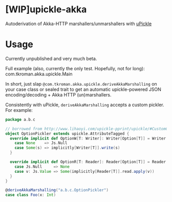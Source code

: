 # [WIP]upickle-akka
Autoderivation of Akka-HTTP marshallers/unmarshallers with [uPickle](http://www.lihaoyi.com/upickle-pprint/upickle)

# Usage

Currently unpublished and very much beta.

Full example (also, currently the only test. Hopefully, not for long): com.tkroman.akka.upickle.Main

In short, just slap `@com.tkroman.akka.upickle.deriveAkkaMarshalling` on your case class or sealed trait to get an automatic upickle-powered JSON encoding/decoding + Akka HTTP (un)marshallers.

Consistently with uPickle, `deriveAkkaMarshalling` accepts a custom pickler. For example:

```scala
package a.b.c

// borrowed from http://www.lihaoyi.com/upickle-pprint/upickle/#CustomConfiguration
object OptionPickler extends upickle.AttributeTagged {
  override implicit def OptionW[T: Writer]: Writer[Option[T]] = Writer {
    case None    => Js.Null
    case Some(s) => implicitly[Writer[T]].write(s)
  }

  override implicit def OptionR[T: Reader]: Reader[Option[T]] = Reader {
    case Js.Null     => None
    case v: Js.Value => Some(implicitly[Reader[T]].read.apply(v))
  }
}

@deriveAkkaMarshalling("a.b.c.OptionPickler")
case class Foo(x: Int)
```
